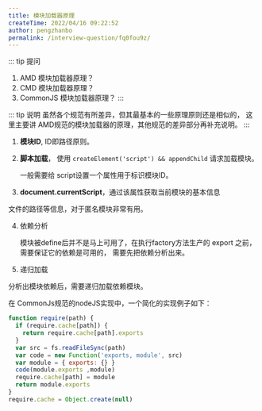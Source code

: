 ```yaml
---
title: 模块加载器原理
createTime: 2022/04/16 09:22:52
author: pengzhanbo
permalink: /interview-question/fq0fou9z/
---
```


::: tip 提问

1. AMD 模块加载器原理？
2. CMD 模块加载器原理？
3. CommonJS 模块加载器原理？
:::

::: tip 说明
虽然各个规范有所差异，但其最基本的一些原理原则还是相似的，
这里主要讲 AMD规范的模块加载器的原理，其他规范的差异部分再补充说明。
:::

1. __模块ID__, ID即路径原则。

2. __脚本加载__， 使用 `createElement('script') && appendChild` 请求加载模块。

   一般需要给 script设置一个属性用于标识模块ID。

3. __document.currentScript__，通过该属性获取当前模块的基本信息

  文件的路径等信息，对于匿名模块非常有用。

4. 依赖分析

   模块被define后并不是马上可用了，在执行factory方法生产的 export 之前，需要保证它的依赖是可用的，
   需要先把依赖分析出来。

5. 递归加载

  分析出模块依赖后，需要递归加载依赖模块。

在 CommonJs规范的nodeJS实现中，一个简化的实现例子如下：

``` js
function require(path) {
  if (require.cache[path]) {
    return require.cache[path].exports
  }
  var src = fs.readFileSync(path)
  var code = new Function('exports, module', src)
  var module = { exports: {} }
  code(module.exports ,module)
  require.cache[path] = module
  return module.exports
}
require.cache = Object.create(null)
```
